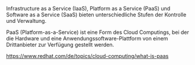 Infrastructure as a Service (IaaS), Platform as a Service (PaaS) und Software as a Service (SaaS) bieten unterschiedliche Stufen der Kontrolle und Verwaltung.

PaaS (Platform-as-a-Service) ist eine Form des Cloud Computings, bei der die Hardware und eine Anwendungssoftware-Plattform von einem Drittanbieter 
zur Verfügung gestellt werden.

https://www.redhat.com/de/topics/cloud-computing/what-is-paas
